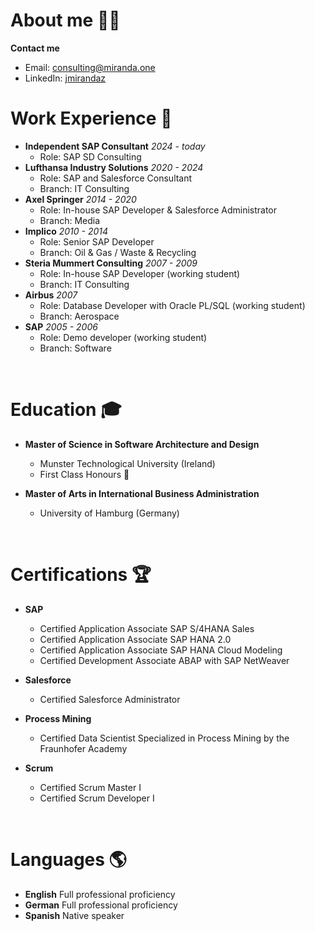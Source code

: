 # About me :technologist:
**Contact me**
  - Email: consulting@miranda.one
  - LinkedIn: [jmirandaz](https://www.linkedin.com/in/jmirandaz)
&nbsp;
&nbsp;
# Work Experience :necktie:
- **Independent SAP Consultant** *2024 - today*
  - Role: SAP SD Consulting
- **Lufthansa Industry Solutions** *2020 - 2024*
  - Role: SAP and Salesforce Consultant
  - Branch: IT Consulting
- **Axel Springer** *2014 - 2020*
  - Role: In-house SAP Developer & Salesforce Administrator
  - Branch: Media
- **Implico** *2010 - 2014*
  - Role: Senior SAP Developer
  - Branch: Oil & Gas / Waste & Recycling
- **Steria Mummert Consulting** *2007 - 2009*
  - Role: In-house SAP Developer (working student)
  - Branch: IT Consulting
- **Airbus** *2007*
  - Role: Database Developer with Oracle PL/SQL (working student)
  - Branch: Aerospace
- **SAP** *2005 - 2006*
  - Role: Demo developer (working student)
  - Branch: Software

&nbsp;
&nbsp;
# Education :mortar_board:
- **Master of Science in Software Architecture and Design**
  - Munster Technological University (Ireland)
  - First Class Honours :1st_place_medal:

- **Master of Arts in International Business Administration**
  - University of Hamburg (Germany)


&nbsp;
&nbsp;
# Certifications :trophy:
- **SAP**
  - Certified Application Associate SAP S/4HANA Sales
  - Certified Application Associate SAP HANA 2.0
  - Certified Application Associate SAP HANA Cloud Modeling
  - Certified Development Associate ABAP with SAP NetWeaver
  
- **Salesforce**
  - Certified Salesforce Administrator
  
- **Process Mining**
  - Certified Data Scientist Specialized in Process Mining by the Fraunhofer Academy
  
- **Scrum**
  - Certified Scrum Master I
  - Certified Scrum Developer I

&nbsp;
&nbsp;
# Languages  :earth_americas:
- **English** Full professional proficiency
- **German**  Full professional proficiency
- **Spanish** Native speaker

